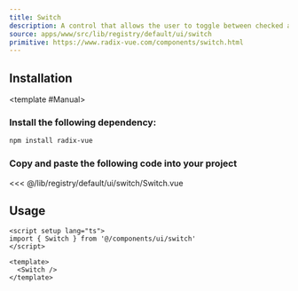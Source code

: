 ```yaml
---
title: Switch
description: A control that allows the user to toggle between checked and not checked.
source: apps/www/src/lib/registry/default/ui/switch 
primitive: https://www.radix-vue.com/components/switch.html
---
```


<ComponentPreview name="SwitchDemo" /> 


## Installation

<TabPreview name="CLI">
<template #CLI>

```bash
npx shadcn-vue@latest add switch
```
</template>

<template #Manual>

<Steps>

### Install the following dependency:

```bash
npm install radix-vue
```

### Copy and paste the following code into your project
 
 <<< @/lib/registry/default/ui/switch/Switch.vue

</Steps>

</template>
</TabPreview>

## Usage

```vue
<script setup lang="ts">
import { Switch } from '@/components/ui/switch'
</script>

<template>
  <Switch />
</template>
```
